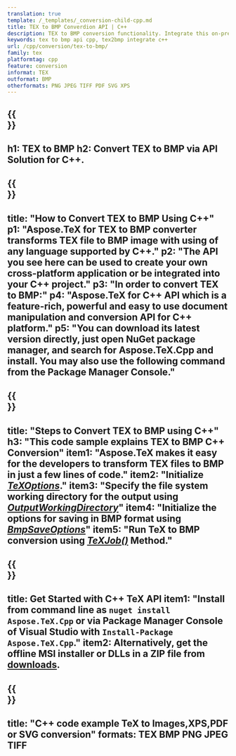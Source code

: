 ```yaml
---
translation: true
template: /_templates/_conversion-child-cpp.md
title: TEX to BMP Converdion API | C++ 
description: TEX to BMP conversion functionality. Integrate this on-premise C++ library into your project or use cross-platform applications to convert TeX to BMP.
keywords: tex to bmp api cpp, tex2bmp integrate c++
url: /cpp/conversion/tex-to-bmp/
family: tex
platformtag: cpp
feature: conversion
informat: TEX
outformat: BMP
otherformats: PNG JPEG TIFF PDF SVG XPS
---
```


{{<section banner>}}
---
h1: TEX to BMP
h2: Convert TEX to BMP via API Solution for C++.
---

{{<section overview>}}
---
title: "How to Convert TEX to BMP Using C++"
p1: "Aspose.TeX for TEX to BMP converter transforms TEX file to BMP image with using of any language supported by C++."
p2: "The API you see here can be used to create your own cross-platform application or be integrated into your C++ project."
p3: "In order to convert TEX to BMP:"
p4: "Aspose.TeX for C++ API which is a feature-rich, powerful and easy to use document manipulation and conversion API for C++ platform."
p5: "You can download its latest version directly, just open NuGet package manager, and search for Aspose.TeX.Cpp and install. You may also use the following command from the Package Manager Console."
---

{{<section feature1>}}
---
title: "Steps to Convert TEX to BMP using C++"
h3: "This code sample explains TEX to BMP C++ Conversion"
item1: "Aspose.TeX makes it easy for the developers to transform TEX files to BMP in just a few lines of code."
item2: "Initialize [*TeXOptions*](https://reference.aspose.com/tex/cpp/class/aspose.te_x.te_x_options)."
item3: "Specify the file system working directory for the output using [*OutputWorkingDirectory*](https://reference.aspose.com/tex/cpp/class/aspose.te_x.te_x_options#aa4f4ea6dab7db5ba1b40800495f16f63)"
item4: "Initialize the options for saving in BMP format using [*BmpSaveOptions*](https://reference.aspose.com/tex/cpp/class/aspose.te_x.presentation.image.bmp_save_options)"
item5: "Run TeX to BMP conversion using [*TeXJob()*](https://reference.aspose.com/tex/cpp/class/aspose.te_x.te_x_job) Method."
---

{{<section feature2>}}
---
title: Get Started with C++ TeX API
item1: "Install from command line as ```nuget install Aspose.TeX.Cpp``` or via Package Manager Console of Visual Studio with ```Install-Package Aspose.TeX.Cpp```."
item2: Alternatively, get the offline MSI installer or DLLs in a ZIP file from [downloads](https://releases.aspose.com/tex/cpp).
---

{{<section widget>}}
---
title: "C++ code example TeX to Images,XPS,PDF or SVG conversion"
formats: TEX BMP PNG JPEG TIFF
---

